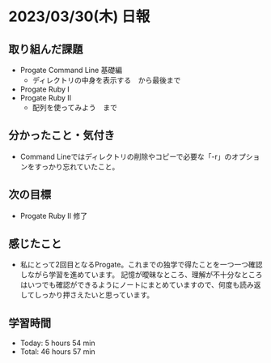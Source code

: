 # 2023/03/30(木) 日報
## 取り組んだ課題
- Progate Command Line 基礎編
  - ディレクトリの中身を表示する　から最後まで
- Progate Ruby Ⅰ
- Progate Ruby Ⅱ
  - 配列を使ってみよう　まで
  

## 分かったこと・気付き
- Command Lineではディレクトリの削除やコピーで必要な「-r」のオプションをすっかり忘れていたこと。
 
## 次の目標
- Progate Ruby Ⅱ 修了

## 感じたこと
- 私にとって2回目となるProgate。これまでの独学で得たことを一つ一つ確認しながら学習を進めています。
  記憶が曖昧なところ、理解が不十分なところはいつでも確認ができるようにノートにまとめていますので、何度も読み返してしっかり押さえたいと思っています。
  
## 学習時間
- Today: 5 hours 54 min
- Total: 46 hours 57 min
